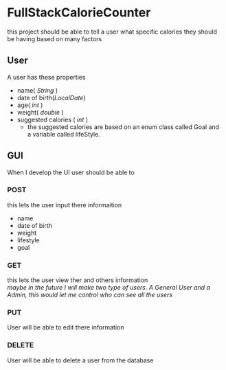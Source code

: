 # FullStackCalorieCounter
this project should be able to tell a user what specific calories they should be having based on many factors

## User
A user has these properties
- name( _String_ )
- date of birth(_LocalDate_)
- age( _int_ )
- weight( _double_ )
- suggested calories ( _int_ )
   - the suggested calories are based on an enum class called Goal and a variable called lifeStyle.
## GUI 
When I develop the UI user should be able to
### POST
  this lets the user input there informaition
  - name
  - date of birth
  - weight
  - lifestyle
  - goal
### GET
  this lets the user view ther and others information <br/>
  _maybe in the future I will make two type of users. A General User and a Admin, this would let me control who can see all the users_
### PUT
  User will be able to edit there information
### DELETE
  User will be able to delete a user from the database
  

